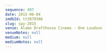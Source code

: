 ```yaml
---
sequence: 497
date: 2015-06-04
imdbId: tt3079380
slug: spy-2015
venue: Alamo Drafthouse Cinema - One Loudoun
venueNotes: null
medium: null
mediumNotes: null
---
```

